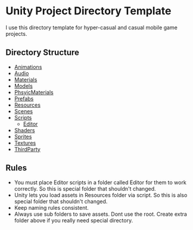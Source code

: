 # Unity Project Directory Template
I use this directory template for hyper-casual and casual mobile game projects.

## Directory Structure
* [Animations]()
* [Audio]()
* [Materials]()
* [Models]()
* [PhsyicMaterials]()
* [Prefabs]()
* [Resources]()
* [Scenes]()
* [Scripts]()
  * [Editor]()
* [Shaders]()
* [Sprites]()
* [Textures]()
* [ThirdParty]()

## Rules
* You must place Editor scripts in a folder called Editor for them to work correctly. So this is special folder that shouldn't changed.
* Unity lets you load assets in Resources folder via script. So this is also special folder that shouldn't changed. 
* Keep naming rules consistent.
* Always use sub folders to save assets. Dont use the root. Create extra folder above if you really need special directory.
